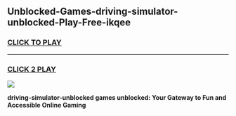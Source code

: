 
## Unblocked-Games-driving-simulator-unblocked-Play-Free-ikqee
<h3>
<a href="https://premium76.site?title=driving-simulator-unblocked&ref=10A">CLICK TO PLAY</a></h3>
<hr>

<h3>
<a href="https://premium76.site?title=driving-simulator-unblocked&ref=10A">CLICK 2 PLAY</a>
  
</h3>

<a href="https://premium76.site?title=driving-simulator-unblocked&ref=10A"><img src="https://clearcache.store/games.png"></a>


**driving-simulator-unblocked games unblocked: Your Gateway to Fun and Accessible Online Gaming**
